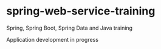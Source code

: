 # spring-web-service-training
Spring, Spring Boot, Spring Data and Java training

Application development in progress
